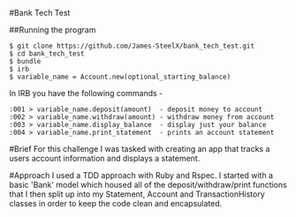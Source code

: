 #Bank Tech Test

##Running the program
```
$ git clone https://github.com/James-SteelX/bank_tech_test.git
$ cd bank_tech_test
$ bundle
$ irb
$ variable_name = Account.new(optional_starting_balance)
```
In IRB you have the following commands -
```
:001 > variable_name.deposit(amount)  - deposit money to account
:002 > variable_name.withdraw(amount) - withdraw money from account
:003 > variable_name.display_balance  - display just your balance
:004 > variable_name.print_statement  - prints an account statement
```
#Brief
For this challenge I was tasked with creating an app that tracks a users account
information and displays a statement.

#Approach
I used a TDD approach with Ruby and Rspec. I started with a basic 'Bank' model which housed all of the deposit/withdraw/print functions that I then split up into my Statement, Account and TransactionHistory classes in order to keep the code clean and encapsulated. 
